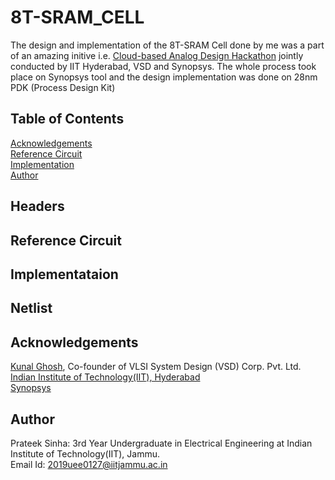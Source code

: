 # 8T-SRAM_CELL
The design and implementation of the 8T-SRAM Cell done by me was a part of an amazing initive i.e. [Cloud-based Analog Design Hackathon](https://www.iith.ac.in/events/2022/02/15/Cloud-Based-Analog-IC-Design-Hackathon/)  jointly conducted by IIT Hyderabad, VSD and Synopsys.
The whole process took place on Synopsys tool and the design implementation was done on 28nm PDK (Process Design Kit) 
## Table of Contents  
[Acknowledgements](#acknowledgements) <br />
[Reference Circuit](#reference-circuit) <br />
[Implementation](#implementataion)<br />
[Author](#author)

## Headers 
## Reference Circuit
## Implementataion
## Netlist
## 

## Acknowledgements 
[Kunal Ghosh](https://github.com/kunalg123), Co-founder of VLSI System Design (VSD) Corp. Pvt. Ltd. <br />
[Indian Institute of Technology(IIT), Hyderabad](https://iith.ac.in/) <br />
[Synopsys](https://www.synopsys.com/)

## Author
Prateek Sinha: 3rd Year Undergraduate in Electrical Engineering at Indian Institute of Technology(IIT), Jammu. <br />
Email Id: 2019uee0127@iitjammu.ac.in


